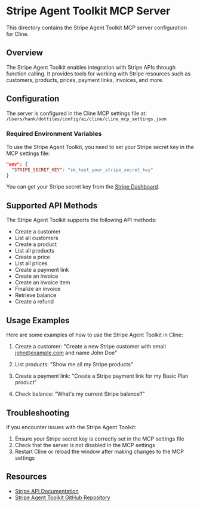 # Stripe Agent Toolkit MCP Server

This directory contains the Stripe Agent Toolkit MCP server configuration for Cline.

## Overview

The Stripe Agent Toolkit enables integration with Stripe APIs through function calling. It provides tools for working with Stripe resources such as customers, products, prices, payment links, invoices, and more.

## Configuration

The server is configured in the Cline MCP settings file at:
`/Users/hank/dotfiles/config/ai/cline/cline_mcp_settings.json`

### Required Environment Variables

To use the Stripe Agent Toolkit, you need to set your Stripe secret key in the MCP settings file:

```json
"env": {
  "STRIPE_SECRET_KEY": "sk_test_your_stripe_secret_key"
}
```

You can get your Stripe secret key from the [Stripe Dashboard](https://dashboard.stripe.com/apikeys).

## Supported API Methods

The Stripe Agent Toolkit supports the following API methods:

- Create a customer
- List all customers
- Create a product
- List all products
- Create a price
- List all prices
- Create a payment link
- Create an invoice
- Create an invoice item
- Finalize an invoice
- Retrieve balance
- Create a refund

## Usage Examples

Here are some examples of how to use the Stripe Agent Toolkit in Cline:

1. Create a customer:
   "Create a new Stripe customer with email john@example.com and name John Doe"

2. List products:
   "Show me all my Stripe products"

3. Create a payment link:
   "Create a Stripe payment link for my Basic Plan product"

4. Check balance:
   "What's my current Stripe balance?"

## Troubleshooting

If you encounter issues with the Stripe Agent Toolkit:

1. Ensure your Stripe secret key is correctly set in the MCP settings file
2. Check that the server is not disabled in the MCP settings
3. Restart Cline or reload the window after making changes to the MCP settings

## Resources

- [Stripe API Documentation](https://docs.stripe.com/api)
- [Stripe Agent Toolkit GitHub Repository](https://github.com/stripe/agent-toolkit)
